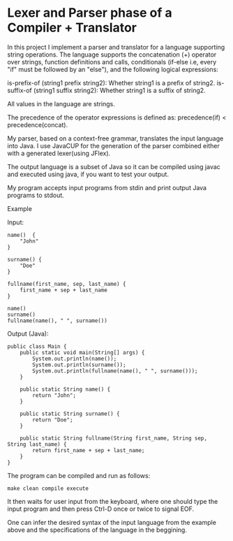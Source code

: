 # Lexer and Parser phase of a Compiler + Translator 

In this project I implement a parser and translator for a language supporting string operations. 
The language supports the concatenation (+) operator over strings, function definitions and calls, conditionals (if-else i.e, every "if" must be followed by an "else"), and the following logical expressions:

is-prefix-of (string1 prefix string2): Whether string1 is a prefix of string2.
is-suffix-of (string1 suffix string2): Whether string1 is a suffix of string2.

All values in the language are strings.

The precedence of the operator expressions is defined as: precedence(if) < precedence(concat).

My parser, based on a context-free grammar, translates the input language into Java. I use JavaCUP for the generation of the parser combined either with a generated lexer(using JFlex).

The output language is a subset of Java so it can be compiled using javac and executed using java, if you want to test your output.

My program accepts input programs from stdin and print output Java programs to stdout.


Example

Input:

    name()  {
        "John"
    }

    surname() {
        "Doe"
    }

    fullname(first_name, sep, last_name) {
        first_name + sep + last_name
    }

    name()
    surname()
    fullname(name(), " ", surname())

Output (Java):

    public class Main {
        public static void main(String[] args) {
            System.out.println(name());
            System.out.println(surname());
            System.out.println(fullname(name(), " ", surname()));
        }

        public static String name() {
            return "John";
        }

        public static String surname() {
            return "Doe";
        }

        public static String fullname(String first_name, String sep, String last_name) {
            return first_name + sep + last_name;
        }
    }
    
    
The program can be compiled and run as follows:

    make clean compile execute
    
It then waits for user input from the keyboard, where one should type the input program and then press Ctrl-D once or twice to signal EOF. 
    
One can infer the desired syntax of the input language from the example above and the specifications of the language in the beggining.

